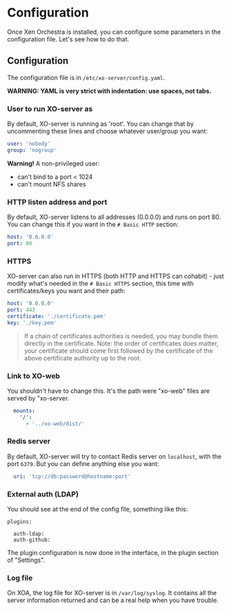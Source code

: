 # Configuration

Once Xen Orchestra is installed, you can configure some parameters in the configuration file. Let's see how to do that.

## Configuration

The configuration file is in `/etc/xo-server/config.yaml`.

**WARNING: YAML is very strict with indentation: use spaces, not tabs.**

### User to run XO-server as

By default, XO-server is running as 'root'. You can change that by uncommenting these lines and choose whatever user/group you want:

```yaml
user: 'nobody'
group: 'nogroup'
```

**Warning!** A non-privileged user:

* can't bind to a port < 1024
* can't mount NFS shares

### HTTP listen address and port

By default, XO-server listens to all addresses (0.0.0.0) and runs on port 80. You can change this if you want in the `# Basic HTTP` section:

```yaml
host: '0.0.0.0'
port: 80
```

### HTTPS

XO-server can also run in HTTPS (both HTTP and HTTPS can cohabit) - just modify what's needed in the `# Basic HTTPS` section, this time with certificates/keys you want and their path:

```yaml
host: '0.0.0.0'
port: 443
certificate: './certificate.pem'
key: './key.pem'
```

> If a chain of certificates authorities is needed, you may bundle them directly in the certificate. Note: the order of certificates does matter, your certificate should come first followed by the certificate of the above certificate authority up to the root.

### Link to XO-web

You shouldn't have to change this. It's the path were "xo-web" files are served by "xo-server.

```yaml
  mounts:
    '/':
      - '../xo-web/dist/'
```

### Redis server

By default, XO-server will try to contact Redis server on `localhost`, with the port `6379`. But you can define anything else you want:

```yaml
  uri: 'tcp://db:password@hostname:port'
```

### External auth (LDAP)

You should see at the end of the config file, something like this:

```
plugins:

  auth-ldap:
  auth-github:
```

The plugin configuration is now done in the interface, in the plugin section of "Settings".

### Log file

On XOA, the log file for XO-server is in `/var/log/syslog`. It contains all the server information returned and can be a real help when you have trouble.